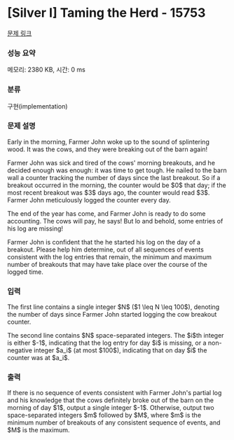 # [Silver I] Taming the Herd - 15753 

[문제 링크](https://www.acmicpc.net/problem/15753) 

### 성능 요약

메모리: 2380 KB, 시간: 0 ms

### 분류

구현(implementation)

### 문제 설명

<p>Early in the morning, Farmer John woke up to the sound of splintering wood. It was the cows, and they were breaking out of the barn again!</p>

<p>Farmer John was sick and tired of the cows' morning breakouts, and he decided enough was enough: it was time to get tough. He nailed to the barn wall a counter tracking the number of days since the last breakout. So if a breakout occurred in the morning, the counter would be $0$ that day; if the most recent breakout was $3$ days ago, the counter would read $3$. Farmer John meticulously logged the counter every day.</p>

<p>The end of the year has come, and Farmer John is ready to do some accounting. The cows will pay, he says! But lo and behold, some entries of his log are missing!</p>

<p>Farmer John is confident that the he started his log on the day of a breakout. Please help him determine, out of all sequences of events consistent with the log entries that remain, the minimum and maximum number of breakouts that may have take place over the course of the logged time.</p>

### 입력 

 <p>The first line contains a single integer $N$ ($1 \leq N \leq 100$), denoting the number of days since Farmer John started logging the cow breakout counter.</p>

<p>The second line contains $N$ space-separated integers. The $i$th integer is either $-1$, indicating that the log entry for day $i$ is missing, or a non-negative integer $a_i$ (at most $100$), indicating that on day $i$ the counter was at $a_i$.</p>

### 출력 

 <p>If there is no sequence of events consistent with Farmer John's partial log and his knowledge that the cows definitely broke out of the barn on the morning of day $1$, output a single integer $-1$. Otherwise, output two space-separated integers $m$ followed by $M$, where $m$ is the minimum number of breakouts of any consistent sequence of events, and $M$ is the maximum.</p>

